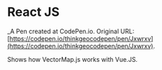 # React JS
 _A Pen created at CodePen.io. Original URL: [https://codepen.io/thinkgeocodepen/pen/Jxwrxv](https://codepen.io/thinkgeocodepen/pen/Jxwrxv).

 Shows how VectorMap.js works with Vue.JS.